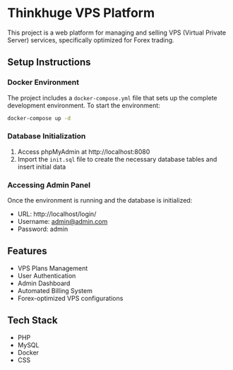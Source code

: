 
# Thinkhuge VPS Platform

This project is a web platform for managing and selling VPS (Virtual Private Server) services, specifically optimized for Forex trading.

## Setup Instructions

### Docker Environment
The project includes a `docker-compose.yml` file that sets up the complete development environment. To start the environment:

```bash
docker-compose up -d
```

### Database Initialization
1. Access phpMyAdmin at http://localhost:8080
2. Import the `init.sql` file to create the necessary database tables and insert initial data

### Accessing Admin Panel
Once the environment is running and the database is initialized:

- URL: http://localhost/login/
- Username: admin@admin.com
- Password: admin

## Features
- VPS Plans Management
- User Authentication
- Admin Dashboard
- Automated Billing System
- Forex-optimized VPS configurations

## Tech Stack
- PHP
- MySQL
- Docker
- CSS
